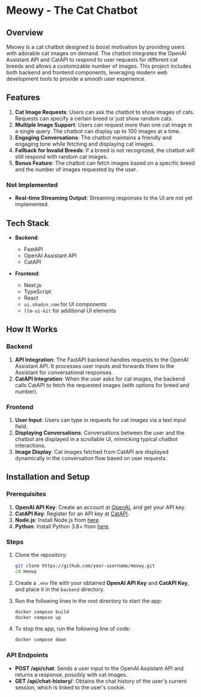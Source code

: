 # Meowy - The Cat Chatbot

## Overview

Meowy is a cat chatbot designed to boost motivation by providing users with adorable cat images on demand. The chatbot integrates the OpenAI Assistant API and CatAPI to respond to user requests for different cat breeds and allows a customizable number of images. This project includes both backend and frontend components, leveraging modern web development tools to provide a smooth user experience.

## Features

1. **Cat Image Requests**: Users can ask the chatbot to show images of cats. Requests can specify a certain breed or just show random cats.
2. **Multiple Image Support**: Users can request more than one cat image in a single query. The chatbot can display up to 100 images at a time.
3. **Engaging Conversations**: The chatbot maintains a friendly and engaging tone while fetching and displaying cat images.
4. **Fallback for Invalid Breeds**: If a breed is not recognized, the chatbot will still respond with random cat images.
5. **Bonus Feature**: The chatbot can fetch images based on a specific breed and the number of images requested by the user.

### Not Implemented

- **Real-time Streaming Output**: Streaming responses to the UI are not yet implemented.

## Tech Stack

- **Backend**:

  - FastAPI
  - OpenAI Assistant API
  - CatAPI

- **Frontend**:
  - Next.js
  - TypeScript
  - React
  - `ui.shadcn.com` for UI components
  - `llm-ui-kit` for additional UI elements

## How It Works

### Backend

1. **API Integration**: The FastAPI backend handles requests to the OpenAI Assistant API. It processes user inputs and forwards them to the Assistant for conversational responses.
2. **CatAPI Integration**: When the user asks for cat images, the backend calls CatAPI to fetch the requested images (with options for breed and number).

### Frontend

1. **User Input**: Users can type in requests for cat images via a text input field.
2. **Displaying Conversations**: Conversations between the user and the chatbot are displayed in a scrollable UI, mimicking typical chatbot interactions.
3. **Image Display**: Cat images fetched from CatAPI are displayed dynamically in the conversation flow based on user requests.

## Installation and Setup

### Prerequisites

1. **OpenAI API Key**: Create an account at [OpenAI](https://beta.openai.com/signup/), and get your API key.
2. **CatAPI Key**: Register for an API key at [CatAPI](https://thecatapi.com/signup).
3. **Node.js**: Install Node.js from [here](https://nodejs.org/).
4. **Python**: Install Python 3.8+ from [here](https://www.python.org/).

### Steps

1. Clone the repository:

   ```bash
   git clone https://github.com/your-username/meowy.git
   cd meowy
   ```

2. Create a `.env` file with your obtained **OpenAI API Key** and **CatAPI Key**, and place it in the `backend` directory.
3. Run the following lines in the root directory to start the app:

   ```bash
   docker compose build
   docker compose up
   ```

4. To stop the app, run the following line of code:

   ```bash
   docker compose down
   ```

### API Endpoints

- **POST /api/chat**: Sends a user input to the OpenAI Assistant API and returns a response, possibly with cat images.
- **GET /api/chat-history/**: Obtains the chat history of the user's current session, which is linked to the user's cookie.
